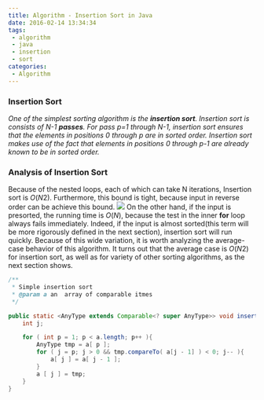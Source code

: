 ```yaml
---
title: Algorithm - Insertion Sort in Java
date: 2016-02-14 13:34:34
tags:
 - algorithm
 - java
 - insertion
 - sort
categories:
 - Algorithm
---
```


### Insertion Sort

_One of the simplest sorting algorithm is the **insertion sort**. Insertion sort is consists of N-1 **passes**. For pass p=1 through N-1, insertion sort ensures that the elements in positions 0 through p are in sorted order. Insertion sort makes use of the fact that elements in positions 0 through p-1 are already known to be in sorted order._

### Analysis of Insertion Sort

Because of the nested loops, each of which can take N iterations, Insertion sort is $O(N{2})$. Furthermore, this bound is tight, because input in reverse order can be achieve this bound.
<img src="http://latex.codecogs.com/gif.latex?\sum_{i=2}^{N}i=2+3+4+...+N=O(N^{2})$$" />
	On the other hand, if the input is presorted, the running time is $O(N)$, because the test in the inner **for** loop always fails immediately. Indeed, if the input is almost sorted(this term will be more rigorously defined in the next section),  insertion sort will run quickly. Because of this wide variation, it is worth analyzing the average-case behavior of this algorithm. It turns out that the average case is $O(N{2})$ for insertion sort, as well as for variety of other sorting algorithms, as the next section shows.

```java
/**
 * Simple insertion sort
 * @param a an  array of comparable itmes
 */

public static <AnyType extends Comparable<? super AnyType>> void insertionSort(AnyType [] a){
	int j;

	for ( int p = 1; p < a.length; p++ ){
		AnyType tmp = a[ p ];
		for ( j = p; j > 0 && tmp.compareTo( a[j - 1] ) < 0; j-- ){
			a[ j ] = a[ j - 1 ];
		}
		a [ j ] = tmp;
	}
}
```
